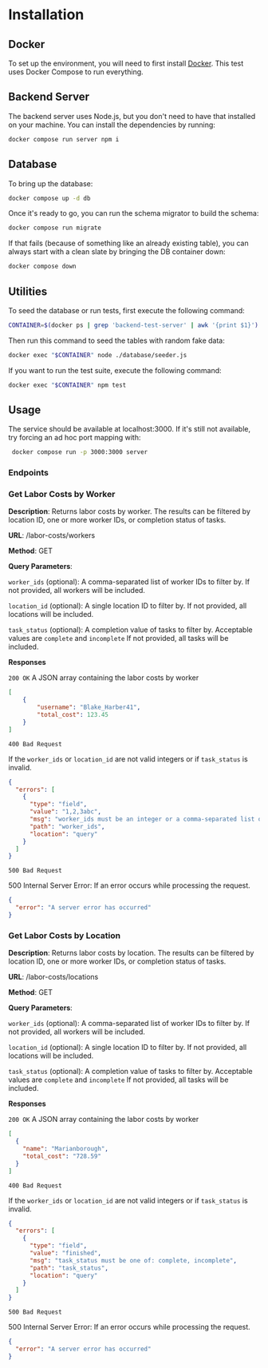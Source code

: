 # Installation

## Docker

To set up the environment, you will need to first install [Docker](https://docs.docker.com/engine/install/).
This test uses Docker Compose to run everything.

## Backend Server

The backend server uses Node.js, but you don't need to have that installed on your machine. You can install
the dependencies by running:

```bash
docker compose run server npm i
```

## Database

To bring up the database:

```bash
docker compose up -d db
```

Once it's ready to go, you can run the schema migrator to build the schema:

```bash
docker compose run migrate
```

If that fails (because of something like an already existing table), you can always start with a clean slate
by bringing the DB container down:

```bash
docker compose down
```

## Utilities

To seed the database or run tests, first execute the following command:

```bash
CONTAINER=$(docker ps | grep 'backend-test-server' | awk '{print $1}')
```

Then run this command to seed the tables with random fake data:

```bash
docker exec "$CONTAINER" node ./database/seeder.js
```

If you want to run the test suite, execute the following command:

```bash
docker exec "$CONTAINER" npm test
```

## Usage

The service should be available at localhost:3000. If it's still not available, try forcing an ad hoc port mapping with:
```bash
 docker compose run -p 3000:3000 server
```

### Endpoints
### Get Labor Costs by Worker

**Description**: Returns labor costs by worker. The results can be filtered by location ID, one or more worker IDs, or 
completion status of tasks.

**URL**: /labor-costs/workers

**Method**: GET

**Query Parameters**:

`worker_ids` (optional): A comma-separated list of worker IDs to filter by. If not provided, all workers will be included. 

`location_id` (optional): A single location ID to filter by. If not provided, all locations will be included.

`task_status` (optional): A completion value of tasks to filter by. Acceptable values are `complete` and `incomplete` 
If not provided, all tasks will be included.

**Responses**

`200 OK`
A JSON array containing the labor costs by worker

```json
[
    {
        "username": "Blake_Harber41",
        "total_cost": 123.45
    }
]
```

`400 Bad Request`

If the `worker_ids` or `location_id` are not valid integers or if `task_status` is invalid.
```json
{
  "errors": [
    {
      "type": "field",
      "value": "1,2,3abc",
      "msg": "worker_ids must be an integer or a comma-separated list of integers greater than 0",
      "path": "worker_ids",
      "location": "query"
    }
  ]
}
```

`500 Bad Request`

500 Internal Server Error: If an error occurs while processing the request.

```json
{
  "error": "A server error has occurred"
}
```

### Get Labor Costs by Location

**Description**: Returns labor costs by location. The results can be filtered by location ID, one or more worker IDs, or
completion status of tasks.

**URL**: /labor-costs/locations

**Method**: GET

**Query Parameters**:

`worker_ids` (optional): A comma-separated list of worker IDs to filter by. If not provided, all workers will be included.

`location_id` (optional): A single location ID to filter by. If not provided, all locations will be included.

`task_status` (optional): A completion value of tasks to filter by. Acceptable values are `complete` and `incomplete` 
If not provided, all tasks will be included.

**Responses**

`200 OK`
A JSON array containing the labor costs by worker

```json
[
  {
    "name": "Marianborough",
    "total_cost": "728.59"
  }
]
```

`400 Bad Request`

If the `worker_ids` or `location_id` are not valid integers or if `task_status` is invalid.
```json
{
  "errors": [
    {
      "type": "field",
      "value": "finished",
      "msg": "task_status must be one of: complete, incomplete",
      "path": "task_status",
      "location": "query"
    }
  ]
}
```

`500 Bad Request`

500 Internal Server Error: If an error occurs while processing the request.

```json
{
  "error": "A server error has occurred"
}
```